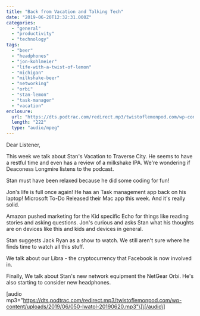 ```yaml
---
title: "Back from Vacation and Talking Tech"
date: "2019-06-20T12:32:31.000Z"
categories: 
  - "general"
  - "productivity"
  - "technology"
tags: 
  - "beer"
  - "headphones"
  - "jon-kohlmeier"
  - "life-with-a-twist-of-lemon"
  - "michigan"
  - "milkshake-beer"
  - "networking"
  - "orbi"
  - "stan-lemon"
  - "task-manager"
  - "vacation"
enclosure: 
  url: "https://dts.podtrac.com/redirect.mp3/twistoflemonpod.com/wp-content/uploads/2019/06/050-lwatol-20190620.mp3"
  length: "222"
  type: "audio/mpeg"
---
```


Dear Listener,

This week we talk about Stan's Vacation to Traverse City. He seems to have a restful time and even has a review of a milkshake IPA. We're wondering if Deaconess Longmire listens to the podcast.

Stan must have been relaxed because he did some coding for fun!

Jon's life is full once again! He has an Task management app back on his laptop! Microsoft To-Do Released their Mac app this week. And it's really solid.

Amazon pushed marketing for the Kid specific Echo for things like reading stories and asking questions. Jon's curious and asks Stan what his thoughts are on devices like this and kids and devices in general.

Stan suggests Jack Ryan as a show to watch. We still aren't sure where he finds time to watch all this stuff.

We talk about our Libra - the cryptocurrency that Facebook is now involved in.

Finally, We talk about Stan's new network equipment the NetGear Orbi. He's also starting to consider new headphones.

\[audio mp3="https://dts.podtrac.com/redirect.mp3/twistoflemonpod.com/wp-content/uploads/2019/06/050-lwatol-20190620.mp3"\]\[/audio\]
